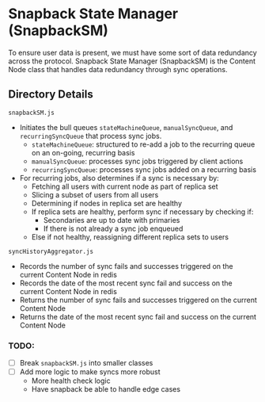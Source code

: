 # Snapback State Manager (SnapbackSM)

To ensure user data is present, we must have some sort of data redundancy across the protocol. Snapback State Manager (SnapbackSM) is the Content Node class that handles data redundancy through sync operations. 

## Directory Details

`snapbackSM.js`
- Initiates the bull queues `stateMachineQueue`, `manualSyncQueue`, and `recurringSyncQueue` that process sync jobs. 
    - `stateMachineQueue`: structured to re-add a job to the recurring queue on an on-going, recurring basis
    - `manualSyncQueue`: processes sync jobs triggered by client actions
    - `recurringSyncQueue`: processes sync jobs added on a recurring basis
- For recurring jobs, also determines if a sync is necessary by:
    - Fetching all users with current node as part of replica set
    - Slicing a subset of users from all users
    - Determining if nodes in replica set are healthy
    - If replica sets are healthy, perform sync if necessary by checking if:
        - Secondaries are up to date with primaries
        - If there is not already a sync job enqueued
    - Else if not healthy, reassigning different replica sets to users

`syncHistoryAggregator.js`
- Records the number of sync fails and successes triggered on the current Content Node in redis
- Records the date of the most recent sync fail and success on the current Content Node in redis
- Returns the number of sync fails and successes triggered on the current Content Node
- Returns the date of the most recent sync fail and success on the current Content Node

### TODO:
- [ ] Break `snapbackSM.js` into smaller classes
- [ ] Add more logic to make syncs more robust
    - More health check logic
    - Have snapback be able to handle edge cases